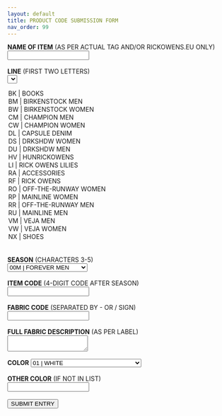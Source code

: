 ```yaml
---
layout: default
title: PRODUCT CODE SUBMISSION FORM
nav_order: 99
---
```


<form
  action="https://formspree.io/xwkrqdly"
  method="POST"
>

<label><b>NAME OF ITEM</b> (AS PER ACTUAL TAG AND/OR RICKOWENS.EU ONLY)</label><br>
<input type="text" name="item_name"><br>
<br>
<label><b>LINE</b> (FIRST TWO LETTERS)</label><br>
<select id="lines" name="lines">
  <option value="BK">BK | BOOKS</option>
  <option value="BM">BM | BIRKENSTOCK MEN</option>
  <option value="BW">BW | BIRKENSTOCK WOMEN</option>
  <option value="CM">CM | CHAMPION MEN</option>
  <option value="CW">CW | CHAMPION WOMEN</option>
  <option value="DL">DL | CAPSULE DENIM</option>
  <option value="DS">DS | DRKSHDW WOMEN</option>
  <option value="DU">DU | DRKSHDW MEN</option>
  <option value="HV">HV | HUNRICKOWENS</option>
  <option value="LI">LI | RICK OWENS LILIES</option>
  <option value="RA">RA | ACCESSORIES</option>
  <option value="RF">RF | RICK OWENS</option>
  <option value="RO">RO | OFF-THE-RUNWAY WOMEN</option>
  <option value="RP">RP | MAINLINE WOMEN</option>
  <option value="RR">RR | OFF-THE-RUNWAY MEN</option>
  <option value="RU" selected>RU | MAINLINE MEN</option>
  <option value="VM">VM | VEJA MEN</option>
  <option value="VW">VW | VEJA WOMEN</option>
  <option value="NX">NX | SHOES</option>
</select><br>
<br>
<label><b>SEASON</b> (CHARACTERS 3-5)</label><br>
<select id="seasons" name="seasons">
  <option value="00M">00M | FOREVER MEN</option>
  <option value="00W">00W | FOREVER WOMEN</option>
  <option value="98F">98F | FW98 MONSTERS</option>
  <option value="99S">99S | POWDER</option>
  <option value="99F">99F | HYDRA</option>
  <option value="00S">00S | SWANS</option>
  <option value="00F">00F | DUST</option>
  <option value="01S">01S | ELEKTRA</option>
  <option value="01F">01F | SLAB</option>
  <option value="02S">02S | VAPOR</option>
  <option value="02F">02F | SPARROWS</option>
  <option value="03S">03S | SUCKERBALL</option>
  <option value="03F">03F | TRUCKER</option>
  <option value="04S">04S | CITROEN</option>
  <option value="04F">04F | QUEEN</option>
  <option value="05S">05S | SCORPIO</option>
  <option value="05F">05F | MOOG</option>
  <option value="06S">06S | TUNGSTEN</option>
  <option value="06F">06F | DUSTULATOR</option>
  <option value="07S">07S | WISHBONE</option>
  <option value="07F">07F | EXPLODER</option>
  <option value="08S">08S | CREATCH</option>
  <option value="08F">08F | STAG</option>
  <option value="09S">09S | STRUTTER</option>
  <option value="09F">09F | CRUST</option>
  <option value="10S">10S | RELEASE</option>
  <option value="10F">10F | GLEAM</option>
  <option value="11S">11S | ANTHEM</option>
  <option value="11F">11F | LIMO</option>
  <option value="12S">12S | NASKA</option>
  <option value="12F">12F | MOUNTAIN</option>
  <option value="13S">13S | ISLAND</option>
  <option value="13F">13F | PLINTH</option>
  <option value="14S">14S | VICIOUS</option>
  <option value="14F">14F | MOODY</option>
  <option value="15S">15S | FAUN</option>
  <option value="15F">15F | SPHINX</option>
  <option value="16S">16S | CYCLOPS</option>
  <option value="16F">16F | MASTODON</option>
  <option value="17S">17S | WALRUS</option>
  <option value="17F">17F | GLITTER</option>
  <option value="18S">18S | DIRT</option>
  <option value="18F">18F | SISYPHUS</option>
  <option value="19S">19S | BABEL</option>
  <option value="19F">19F | LARRY</option>
  <option value="20S">20S | TECUATL</option>
  <option value="20F">20F | PERFORMA</option>
</select><br>
<br>
<label><b>ITEM CODE</b> (4-DIGIT CODE AFTER SEASON)</label><br>
<input type="text" name="code"><br>
<br>
<label><b>FABRIC CODE</b> (SEPARATED BY - OR / SIGN)</label><br>
<input type="text" name="fabric"><br>
<br>
<label><b>FULL FABRIC DESCRIPTION</b> (AS PER LABEL)</label><br>
<textarea name="fabric_full"></textarea><br>
<br>
<label><b>COLOR</b></label>
<select id="colors" name="colors">
  <option value="01">01 | WHITE</option>
  <option value="01A">01A | WHITE WAX</option>
  <option value="01C">01C | WHITE WAX COLLAGE</option>
  <option value="02">02 | GOLD</option>
  <option value="03">03 | CHERRY</option>
  <option value="04">04 | BROWN</option>
  <option value="06">06 | BLUE</option>
  <option value="08">08 | PEARL</option>
  <option value="09">09 | BLACK</option>
  <option value="099">099 | BLACK</option>
  <option value="09C">09C | BLACK/PEARL/MILK</option>
  <option value="09W">09W | BLACK/WHITE</option>
  <option value="0A">0A | UXMAL</option>
  <option value="108">108 | BLACK/PEARL</option>
  <option value="11">11 | MILK</option>
  <option value="110">110 | CHALK</option>
  <option value="113">113 | TANGERINE</option>
  <option value="12">12 | LEMON</option>
  <option value="128">128 | SILVER</option>
  <option value="128">128 | SILVER</option>
  <option value="133">133 | CARDINAL</option>
  <option value="156">156 | IRIDESCENT</option>
  <option value="178">178 | MELANGE</option>
  <option value="18">18 | SILVER</option>
  <option value="18">18 | SILVER</option>
  <option value="181A">181A | SILVER/MILK</option>
  <option value="183">183 | POP PINK</option>
  <option value="189A">189A | SILVER/BLACK</option>
  <option value="189R">189R | SILVER/BLACK</option>
  <option value="21">21 | NATURAL</option>
  <option value="22">22 | YELLOW</option>
  <option value="24">24 | BARK</option>
  <option value="25">25 | MUSTARD</option>
  <option value="29">29 | RAW BLUE</option>
  <option value="29">29 | RAW INDIGO</option>
  <option value="32">32 | CORNSILK</option>
  <option value="33">33 | ROSE</option>
  <option value="34">34 | DUST</option>
  <option value="3T">3T | CLEAR RED</option>
  <option value="46">46 | POWDER BLUE</option>
  <option value="53">53 | ORANGE</option>
  <option value="54">54 | CHAMPAGNE</option>
  <option value="58">58 | GREY</option>
  <option value="61">61 | OYSTER</option>
  <option value="64">64 | BLOOD DARK RED</option>
  <option value="75">75 | FOREST</option>
  <option value="78">78 | DARK DUST</option>
  <option value="84">84 | BRONZE</option>
  <option value="8484A">8484A | BRONZE/ANTIQUE BRONZE</option>
  <option value="84A">84A | ANTIQUE BRONZE</option>
  <option value="88">88 | CHARCOAL</option>
  <option value="91">91 | ZEBRA</option>
  <option value="99">99 | BLACK WAX</option>
  <option value="OTH">OTHER</option>
</select><br>
<br>
<label><b>OTHER COLOR</b> (IF NOT IN LIST)</label><br>
<input type="text" name="color_other">​​​​​​​​​​​​​​​​​​​​​​​​​​​​​​​​<br>
<br>
<button type="submit">SUBMIT ENTRY</button><br>
</form>